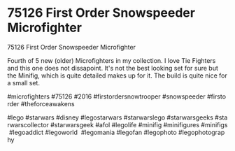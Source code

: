 # 75126 First Order Snowspeeder Microfighter

75126 First Order Snowspeeder Microfighter

Fourth of 5 new (older) Microfighters in my collection. I love Tie Fighters and this one does not dissapoint. It's not the best looking set for sure but the Minifig, which is quite detailed makes up for it. The build is quite nice for a small set.

#microfighters #75126 #2016 #firstordersnowtrooper #snowspeeder #firstorder #theforceawakens

#lego #starwars #disney #legostarwars #starwarslego #starwarsgeeks #starwarscollector #starwarsgeek #afol #legolife #minifig #minifigures #minifigs #legoaddict #legoworld  #legomania #legofan #legophoto #legophotography

